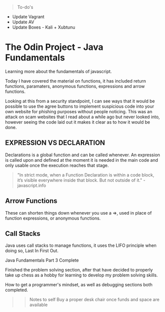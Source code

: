 > To-do's
- Update Vagrant
- Update AV
- Update Boxes - Kali + Xubtunu

# The Odin Project - Java Fundamentals
Learning more about the fundamentals of javascript.

Today I have covered the material on functions, it has included return functions, paramaters, anonymous functions, expressions and arrow functions.

Looking at this from a security standpoint, I can see ways that it would be possible to use the agree buttons to implement suspicious code into your own website for phishing purposes without people noticing. This was an attack on scam websites that I read about a while ago but never looked into, however seeing the code laid out it makes it clear as to how it would be done.

## EXPRESSION VS DECLARATION

Declarations is a global function and can be called whenever. An expression is called upon and defined at the moment it is needed in the main code and only usable once the execution reaches that stage.

> "In strict mode, when a Function Declaration is within a code block, it’s visible everywhere inside that block. But not outside of it." - javascript.info

## Arrow Functions

These can shorten things down whenever you use a =>, used in place of function expressions, or anonymous functions.

## Call Stacks

Java uses call stacks to manage functions, it uses the LIFO principle when doing so, Last In First Out.

Java Fundamentals Part 3 Complete

Finished the problem solving section, after that have decided to properly take up chess as a hobby for learning to develop my problem solving skills.

How to get a programmer's mindset, as well as debugging sections both completed.

>> Notes to self 
Buy a proper desk chair once funds and space are available